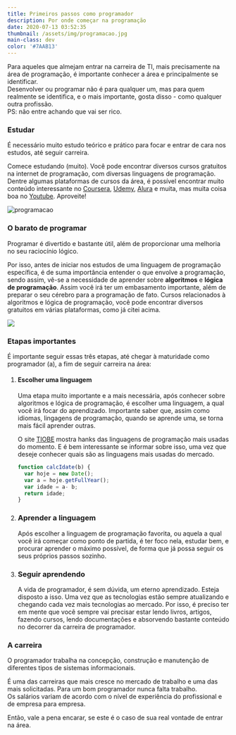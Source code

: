 ```yaml
---
title: Primeiros passos como programador
description: Por onde começar na programação
date: 2020-07-13 03:52:35
thumbnail: /assets/img/programacao.jpg
main-class: dev
color: '#7AAB13'
---
```

Para aqueles que almejam entrar na carreira de TI, mais precisamente na área de programação, é importante conhecer a área e principalmente se identificar.\
Desenvolver ou programar não é para qualquer um, mas para quem realmente se identifica, e o mais importante, gosta disso - como qualquer outra profissão. \
PS: não entre achando que vai ser rico.

### Estudar

É necessário muito estudo teórico e prático para focar e entrar de cara nos estudos, até seguir carreira.

Comece estudando (muito). Você pode encontrar diversos cursos gratuitos na internet de programação, com diversas linguagens de programação. Dentre algumas plataformas de cursos da área, é possível encontrar muito conteúdo interessante no [Coursera](https://pt.coursera.org/), [Udemy](https://www.udemy.com/pt/courses/free/), [Alura](https://www.alura.com.br/especial/conteudos-gratuitos-alura) e muita, mas muita coisa boa no [Youtube](https://www.youtube.com/). Aproveite!

![programacao](/assets/img/programacao.jpg "programacao")

### O barato de programar

Programar é divertido e bastante útil, além de proporcionar uma melhoria no seu raciocínio lógico.

Por isso, antes de iniciar nos estudos de uma linguagem de programação específica, é de suma importância entender o que envolve a programação, sendo assim, vê-se a necessidade de aprender sobre **algoritmos** e **lógica de programação**. Assim você irá ter um embasamento importante, além de preparar o seu cérebro para a programação de fato. Cursos relacionados à algoritmos e lógica de programação, você pode encontrar diversos gratuitos em várias plataformas, como já citei acima.

![](/assets/img/alg_log.png)

### Etapas importantes

É importante seguir essas três etapas, até chegar à maturidade como programador (a), a fim de seguir carreira na área:

1. #### Escolher uma linguagem

   Uma etapa muito importante e a mais necessária, após conhecer sobre algoritmos e lógica de programação, é escolher uma linguagem, a qual você irá focar do aprendizado. Importante saber que, assim como idiomas, lingagens de programação, quando se aprende uma, se torna mais fácil aprender outras.

   O site [TIOBE](https://www.tiobe.com/tiobe-index/) mostra hanks das linguagens de programação mais usadas do momento. E é bem interessante se informar sobre isso, uma vez que deseje conhecer quais são as linguagens mais usadas do mercado.

   ```javascript
   function calcIdate(b) {
     var hoje = new Date();
     var a = hoje.getFullYear();
     var idade = a- b;
     return idade;
   }
   ```
2. ### Aprender a linguagem

   Após escolher a linguagem de programação favorita, ou aquela a qual você irá começar como ponto de partida, é ter foco nela, estudar bem, e procurar aprender o máximo possível, de forma que já possa seguir os seus próprios passos sozinho.
3. ### Seguir aprendendo

   A vida de programador, é sem dúvida, um eterno aprendizado. Esteja disposto a isso. Uma vez que as tecnologias estão sempre atualizando e chegando cada vez mais tecnologias ao mercado. Por isso, é preciso ter em mente que você sempre vai precisar estar lendo livros, artigos, fazendo cursos, lendo documentações e absorvendo bastante conteúdo no decorrer da carreira de programador.

### A carreira

O programador trabalha na concepção, construção e manutenção de diferentes tipos de sistemas informacionais.

É uma das carreiras que mais cresce no mercado de trabalho e uma das mais solicitadas. Para um bom programador nunca falta trabalho. \
Os salários variam de acordo com o nível de experiência do profissional e de empresa para empresa.

Então, vale a pena encarar, se este é o caso de sua real vontade de entrar na área.
